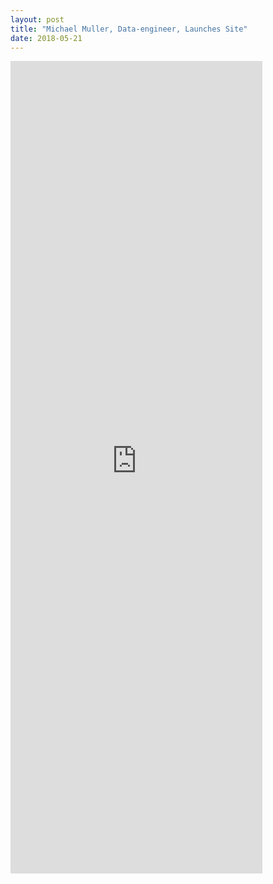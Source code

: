 ```yaml
---
layout: post
title: "Michael Muller, Data-engineer, Launches Site"
date: 2018-05-21
---
```


<body>
<iframe src="https://parastyle.shinyapps.io/national_vs_state/"
        height="1300" width="80%"
        scrolling="no" seamless="seamless"
        frameBorder="0"
        align="left">
</body>
